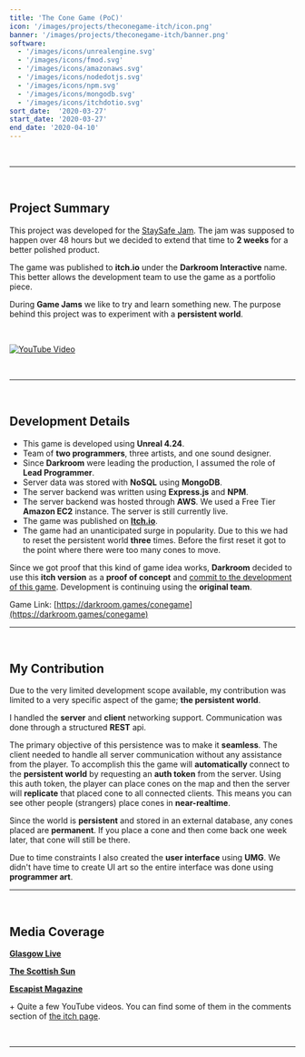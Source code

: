 ```yaml
---
title: 'The Cone Game (PoC)'
icon: '/images/projects/theconegame-itch/icon.png'
banner: '/images/projects/theconegame-itch/banner.png'
software:
  - '/images/icons/unrealengine.svg'
  - '/images/icons/fmod.svg'
  - '/images/icons/amazonaws.svg'
  - '/images/icons/nodedotjs.svg'
  - '/images/icons/npm.svg'
  - '/images/icons/mongodb.svg'
  - '/images/icons/itchdotio.svg'
sort_date:  '2020-03-27'
start_date: '2020-03-27'
end_date: '2020-04-10'
---
```


<br/>

___

<br/>

## Project Summary

This project was developed for the [StaySafe Jam](https://www.staysafejam.org/). The jam was supposed to happen over 48 hours but we decided to extend that time to **2 weeks** for a better polished product.

The game was published to **itch.io** under the **Darkroom Interactive** name. This better allows the development team to use the game as a portfolio piece.

During **Game Jams** we like to try and learn something new. The purpose behind this project was to experiment with a **persistent world**.

<br/>

[![YouTube Video](https://img.youtube.com/vi/nl9B_Tm_gW8/0.jpg)](https://www.youtube.com/watch?v=nl9B_Tm_gW8?)

<br/>

___

<br/>

## Development Details

- This game is developed using **Unreal 4.24**. 
- Team of **two programmers**, three artists, and one sound designer.
- Since **Darkroom** were leading the production, I assumed the role of **Lead Programmer**.
- Server data was stored with **NoSQL** using **MongoDB**.
- The server backend was written using **Express.js** and **NPM**.
- The server backend was hosted through **AWS**. We used a Free Tier **Amazon EC2** instance. The server is still currently live.
- The game was published on [**Itch.io**](https://darkroom.games/conegame).
- The game had an unanticipated surge in popularity. Due to this we had to reset the persistent world **three** times. Before the first reset it got to the point where there were too many cones to move.

Since we got proof that this kind of game idea works, **Darkroom** decided to use this **itch version** as a **proof of concept** and [commit to the development of this game](/projects/theconegame). Development is continuing using the **original team**.

Game Link: [https://darkroom.games/conegame](https://darkroom.games/conegame)

___

<br/>

## My Contribution

Due to the very limited development scope available, my contribution was limited to a very specific aspect of the game; **the persistent world**.

I handled the **server** and **client** networking support. Communication was done through a structured **REST** api. 

The primary objective of this persistence was to make it **seamless**. The client needed to handle all server communication without any assistance from the player. To accomplish this the game will **automatically** connect to the **persistent world** by requesting an **auth token** from the server. Using this auth token, the player can place cones on the map and then the server will **replicate** that placed cone to all connected clients. This means you can see other people (strangers) place cones in **near-realtime**. 

Since the world is **persistent** and stored in an external database, any cones placed are **permanent**. If you place a cone and then come back one week later, that cone will still be there.

Due to time constraints I also created the **user interface** using **UMG**. We didn't have time to create UI art so the entire interface was done using **programmer art**.

___

<br/>

## Media Coverage

[**Glasgow Live**](https://www.glasgowlive.co.uk/news/glasgow-news/glasgow-cone-game-funny-online-18098583)

[**The Scottish Sun**](https://www.thescottishsun.co.uk/gaming-2/5505996/the-cone-game-glasgow-free-download/)

[**Escapist Magazine** ](https://www.escapistmagazine.com/v2/the-cone-game-free-glittering-sandbox-glaswegian-culture-darkroom-games/)

\+ Quite a few YouTube videos. You can find some of them in the comments section of [the itch page](https://darkroom.games/conegame).

<br/>

___

<br/>